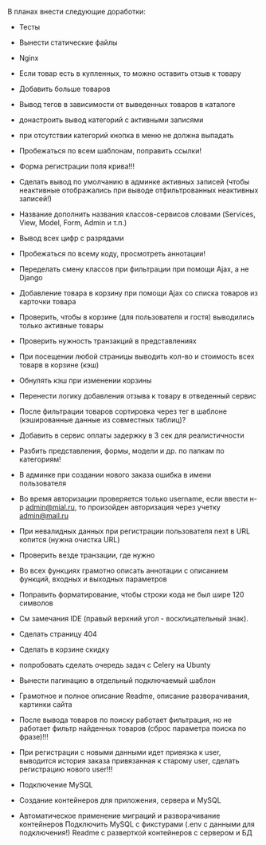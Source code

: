 В планах внести следующие доработки:
- Тесты
- Вынести статические файлы
- Nginx


- Если товар есть в купленных, то можно оставить отзыв к товару
- Добавить больше товаров
- Вывод тегов в зависимости от выведенных товаров в каталоге
- донастроить вывод категорий с активными записями
- при отсутствии категорий кнопка в меню не должна выпадать
- Пробежаться по всем шаблонам, поправить ссылки!
- Форма регистрации поля крива!!!
- Сделать вывод по умолчанию в админке активных записей (чтобы неактивные отображались при выводе отфильтрованных неактивных записей!)
- Название дополнить названия классов-сервисов словами (Services, View, Model, Form, Admin и т.п.)
- Вывод всех цифр с разрядами
- Пробежаться по всему коду, просмотреть аннотации!
- Переделать смену классов при фильтрации при помощи Ajax, а не Django
- Добавление товара в корзину при помощи Ajax со списка товаров из карточки товара
- Проверить, чтобы в корзине (для пользователя и гостя) выводились только активные товары
- Проверить нужность транзакций в представлениях
- При посещении любой страницы выводить кол-во и стоимость всех товарв в корзине (кэш)
- Обнулять кэш при изменении корзины
- Перенести логику добавления отзыва к товару в отведенный сервис
- После фильтрации товаров сортировка через тег в шаблоне (кэшированные данные из совместных таблиц)?
- Добавить в сервис оплаты задержку в 3 сек для реалистичности
- Разбить представления, формы, модели и др. по папкам по категориям!
- В админке при создании нового заказа ошибка в имени пользователя
- Во время авторизации проверяется только username, если ввести н-р admin@mial.ru, то произойден авторизация через учетку admin@mail.ru
- При невалидных данных при регистрации пользователя next в URL копится (нужна очистка URL)
- Проверить везде транзации, где нужно
- Во всех функциях грамотно описать аннотации с описанием функций, входных и выходных параметров
- Поправить форматирование, чтобы строки кода не был шире 120 символов
- См замечания IDE (правый верхний угол - восклицательный знак).
- Сделать страницу 404
- Сделать в корзине скидку
- попробовать сделать очередь задач с Celery на Ubunty
- Вынести пагинацию в отдельный подключаемый шаблон
- Грамотное и полное описание Readme, описание разворачивания, картинки сайта 
- После вывода товаров по поиску работает фильтрация, но не работает фильтр найденных товаров (сброс параметра поиска по фразе)!!!
- При регистрации с новыми данными идет привязка к user, выводится история заказа привязанная к старому user, сделать регистрацию нового user!!!
- Подключение MySQL
- Создание контейнеров для приложения, сервера и MySQL
- Автоматическое применение миграций и разворачивание контейнеров
Подключить MySQL с фикстурами (.env с данными для подключения!)
Readme с разверткой контейнеров с сервером и БД
